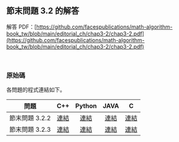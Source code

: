 ## 節末問題 3.2 的解答

解答 PDF：[https://github.com/facespublications/math-algorithm-book_tw/blob/main/editorial_ch/chap3-2/chap3-2.pdf](https://github.com/facespublications/math-algorithm-book_tw/blob/main/editorial_ch/chap3-2/chap3-2.pdf)

<br />

### 原始碼

各問題的程式連結如下。

| 問題 | C++ | Python | JAVA | C |
|:---:|:---:|:---:|:---:|:---:|
| 節末問題 3.2.2 | [連結](https://github.com/facespublications/math-algorithm-book_tw/blob/main/editorial_ch/chap3-2/prob3-2-2.cpp) | [連結](https://github.com/facespublications/math-algorithm-book_tw/blob/main/editorial_ch/chap3-2/prob3-2-2.py) | [連結](https://github.com/facespublications/math-algorithm-book_tw/blob/main/editorial_ch/chap3-2/prob3-2-2.java) | [連結](https://github.com/facespublications/math-algorithm-book_tw/blob/main/editorial_ch/chap3-2/prob3-2-2.c) |
| 節末問題 3.2.3 | [連結](https://github.com/facespublications/math-algorithm-book_tw/blob/main/editorial_ch/chap3-2/prob3-2-3.cpp) | [連結](https://github.com/facespublications/math-algorithm-book_tw/blob/main/editorial_ch/chap3-2/prob3-2-3.py) | [連結](https://github.com/facespublications/math-algorithm-book_tw/blob/main/editorial_ch/chap3-2/prob3-2-3.java) | [連結](https://github.com/facespublications/math-algorithm-book_tw/blob/main/editorial_ch/chap3-2/prob3-2-3.c) |
